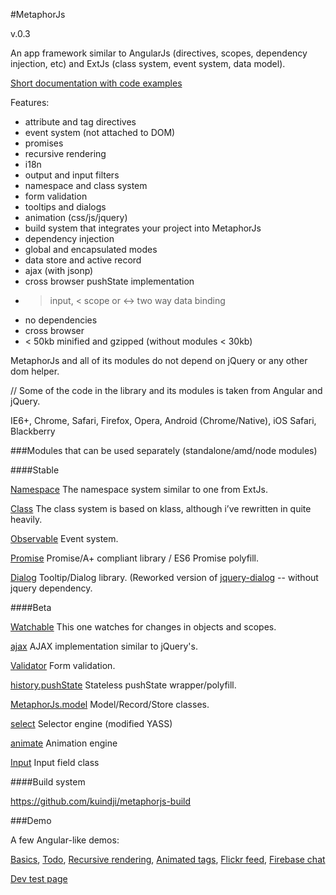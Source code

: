 #MetaphorJs

v.0.3

An app framework similar to AngularJs (directives, scopes, dependency injection, etc)
and ExtJs (class system, event system, data model).

[Short documentation with code examples](http://kuindji.com/js/metaphorjs/docs/index.html)

Features:

* attribute and tag directives
* event system (not attached to DOM)
* promises
* recursive rendering
* i18n
* output and input filters
* namespace and class system
* form validation
* tooltips and dialogs
* animation (css/js/jquery)
* build system that integrates your project into MetaphorJs
* dependency injection
* global and encapsulated modes
* data store and active record
* ajax (with jsonp)
* cross browser pushState implementation
* > input, < scope or <-> two way data binding
* no dependencies
* cross browser
* < 50kb minified and gzipped (without modules < 30kb)


MetaphorJs and all of its modules do not depend on jQuery or any other dom helper.

// Some of the code in the library and its modules is taken from Angular and jQuery.

IE6+, Chrome, Safari, Firefox, Opera, Android (Chrome/Native), iOS Safari, Blackberry

###Modules that can be used separately (standalone/amd/node modules)

####Stable

[Namespace](https://github.com/kuindji/metaphorjs-namespace)
The namespace system similar to one from ExtJs.

[Class](https://github.com/kuindji/metaphorjs-class)
The class system is based on klass, although i’ve rewritten in quite heavily.

[Observable](https://github.com/kuindji/metaphorjs-observable)
Event system.

[Promise](https://github.com/kuindji/metaphorjs-promise)
Promise/A+ compliant library / ES6 Promise polyfill.

[Dialog](https://github.com/kuindji/metaphorjs-dialog)
Tooltip/Dialog library. (Reworked version of [jquery-dialog](https://github.com/kuindji/jquery-dialog) -- without
jquery dependency.

####Beta

[Watchable](https://github.com/kuindji/metaphorjs-watchable)
This one watches for changes in objects and scopes.

[ajax](https://github.com/kuindji/metaphorjs-ajax)
AJAX implementation similar to jQuery's.

[Validator](https://github.com/kuindji/metaphorjs-validator)
Form validation.

[history.pushState](https://github.com/kuindji/metaphorjs-history)
Stateless pushState wrapper/polyfill.

[MetaphorJs.model](https://github.com/kuindji/metaphorjs-model)
Model/Record/Store classes.

[select](https://github.com/kuindji/metaphorjs-select)
Selector engine (modified YASS)

[animate](https://github.com/kuindji/metaphorjs-animate)
Animation engine

[Input](https://github.com/kuindji/metaphorjs-input)
Input field class

####Build system

https://github.com/kuindji/metaphorjs-build

###Demo

A few Angular-like demos:

[Basics](http://kuindji.com/js/metaphorjs/demo/basics.html),
[Todo](http://kuindji.com/js/metaphorjs/demo/todo.html),
[Recursive rendering](http://kuindji.com/js/metaphorjs/demo/recursive.html),
[Animated tags](http://kuindji.com/js/metaphorjs/demo/tags.html),
[Flickr feed](http://kuindji.com/js/metaphorjs/demo/flickr.html),
[Firebase chat](http://kuindji.com/js/metaphorjs/demo/firebase.html)


[Dev test page](http://kuindji.com/js/metaphorjs/dev-test/index.html)